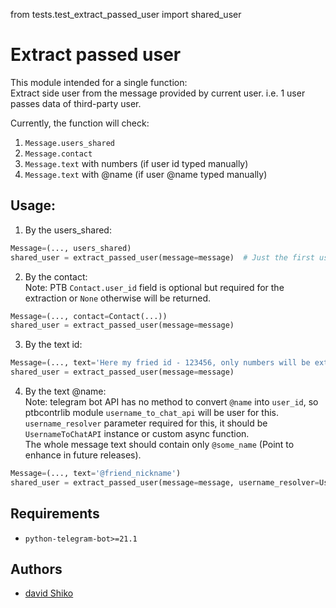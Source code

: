 from tests.test_extract_passed_user import shared_user

# Extract passed user

This module intended for a single function:   
Extract side user from the message provided by current user.
i.e. 1 user passes data of third-party user.

Currently, the function will check:
1. `Message.users_shared`
2. `Message.contact`
3. `Message.text` with numbers (if user id typed manually)
4. `Message.text` with @name (if user @name typed manually)

## Usage:

1. By the users_shared: 
```python
Message=(..., users_shared)
shared_user = extract_passed_user(message=message)  # Just the first user in the users_shared tuple 
```

2. By the contact:  
Note: PTB `Contact.user_id` field is optional but required for the extraction or `None` otherwise will be returned. 
```python
Message=(..., contact=Contact(...))
shared_user = extract_passed_user(message=message) 
```

3. By the text id: 
```python
Message=(..., text='Here my fried id - 123456, only numbers will be extracted.')
shared_user = extract_passed_user(message=message) 
```

4. By the text @name:  
Note: telegram bot API has no method to convert `@name` into `user_id`, 
so ptbcontrlib module `username_to_chat_api` will be user for this.
`username_resolver` parameter required for this, 
it should be `UsernameToChatAPI` instance or custom async function.  
The whole message text should contain only `@some_name` (Point to enhance in future releases).    
```python
Message=(..., text='@friend_nickname')
shared_user = extract_passed_user(message=message, username_resolver=UsernameToChatAPI(..., )) 
```

## Requirements

*   `python-telegram-bot>=21.1`

## Authors

*   [david Shiko](https://github.com/david-shiko)
